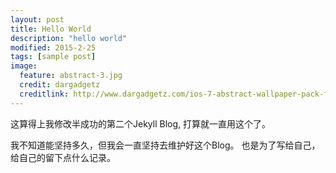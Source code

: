 ```yaml
---
layout: post
title: Hello World
description: "hello world"
modified: 2015-2-25
tags: [sample post]
image:
  feature: abstract-3.jpg
  credit: dargadgetz
  creditlink: http://www.dargadgetz.com/ios-7-abstract-wallpaper-pack-for-iphone-5-and-ipod-touch-retina/
---
```


 这算得上我修改半成功的第二个Jekyll Blog,
 打算就一直用这个了。

 我不知道能坚持多久，但我会一直坚持去维护好这个Blog。
 也是为了写给自己，给自己的留下点什么记录。




